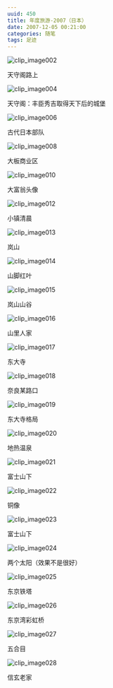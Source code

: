 ```yaml
---
uuid: 450
title: 年度旅游-2007（日本）
date: 2007-12-05 00:21:00
categories: 随笔
tags: 足迹
---
```

![clip_image002](https://skywind3000.github.io/images/blog/wp-content/2011/04/clip_image002.jpg)

天守阁路上

![clip_image004](https://skywind3000.github.io/images/blog/wp-content/2011/04/clip_image004.jpg)

天守阁：丰臣秀吉取得天下后的城堡

![clip_image006](https://skywind3000.github.io/images/blog/wp-content/2011/04/clip_image006.jpg)

古代日本部队

![clip_image008](https://skywind3000.github.io/images/blog/wp-content/2011/04/clip_image008.jpg)

大板商业区

![clip_image010](https://skywind3000.github.io/images/blog/wp-content/2011/04/clip_image010.jpg)

大富翁头像

![clip_image012](https://skywind3000.github.io/images/blog/wp-content/2011/04/clip_image012.jpg)

小镇清晨

![clip_image013](https://skywind3000.github.io/images/blog/wp-content/2011/04/clip_image013.jpg)

岚山

![clip_image014](https://skywind3000.github.io/images/blog/wp-content/2011/04/clip_image014.jpg)

山脚红叶

![clip_image015](https://skywind3000.github.io/images/blog/wp-content/2011/04/clip_image015.jpg)

岚山山谷

![clip_image016](https://skywind3000.github.io/images/blog/wp-content/2011/04/clip_image016.jpg)

山里人家

![clip_image017](https://skywind3000.github.io/images/blog/wp-content/2011/04/clip_image017.jpg)

东大寺

![clip_image018](https://skywind3000.github.io/images/blog/wp-content/2011/04/clip_image018.jpg)

奈良某路口

![clip_image019](https://skywind3000.github.io/images/blog/wp-content/2011/04/clip_image019.jpg)

东大寺格局

![clip_image020](https://skywind3000.github.io/images/blog/wp-content/2011/04/clip_image020.jpg)

地热温泉

![clip_image021](https://skywind3000.github.io/images/blog/wp-content/2011/04/clip_image021.jpg)

富士山下

![clip_image022](https://skywind3000.github.io/images/blog/wp-content/2011/04/clip_image022.jpg)

铜像

![clip_image023](https://skywind3000.github.io/images/blog/wp-content/2011/04/clip_image023.jpg)

富士山下

![clip_image024](https://skywind3000.github.io/images/blog/wp-content/2011/04/clip_image024.jpg)

两个太阳（效果不是很好）

![clip_image025](https://skywind3000.github.io/images/blog/wp-content/2011/04/clip_image025.jpg)

东京铁塔

![clip_image026](https://skywind3000.github.io/images/blog/wp-content/2011/04/clip_image026.jpg)

东京湾彩虹桥

![clip_image027](https://skywind3000.github.io/images/blog/wp-content/2011/04/clip_image027.jpg)

五合目

![clip_image028](https://skywind3000.github.io/images/blog/wp-content/2011/04/clip_image028.jpg)

信玄老家

